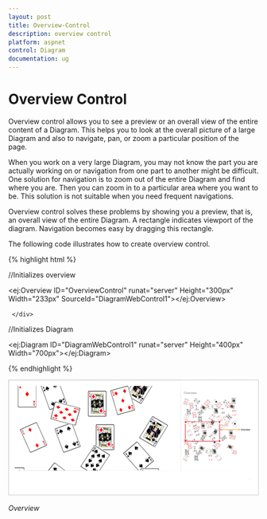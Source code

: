 ```yaml
---
layout: post
title: Overview-Control
description: overview control
platform: aspnet
control: Diagram
documentation: ug
---
```


# Overview Control

Overview control allows you to see a preview or an overall view of the entire content of a Diagram. This helps you to look at the overall picture of a large Diagram and also to navigate, pan, or zoom a particular position of the page.

When you work on a very large Diagram, you may not know the part you are actually working on or navigation from one part to another might be difficult. One solution for navigation is to zoom out of the entire Diagram and find where you are. Then you can zoom in to a particular area where you want to be. This solution is not suitable when you need frequent navigations.

Overview control solves these problems by showing you a preview, that is, an overall view of the entire Diagram. A rectangle indicates viewport of the diagram. Navigation becomes easy by dragging this rectangle.

The following code illustrates how to create overview control.

{% highlight html %}

//Initializes overview

<ej:Overview ID="OverviewControl" runat="server" Height="300px" Width="233px" SourceId="DiagramWebControl1"></ej:Overview>   

     </div>

</div>

//Initializes Diagram

<ej:Diagram ID="DiagramWebControl1" runat="server" Height="400px" Width="700px"></ej:Diagram>





{% endhighlight %}



 ![C:/Users/swarneshk/AppData/Local/Microsoft/Windows/INetCache/Content.Word/overview final.png](Overview-Control_images/Overview-Control_img1.png)


_Overview_
